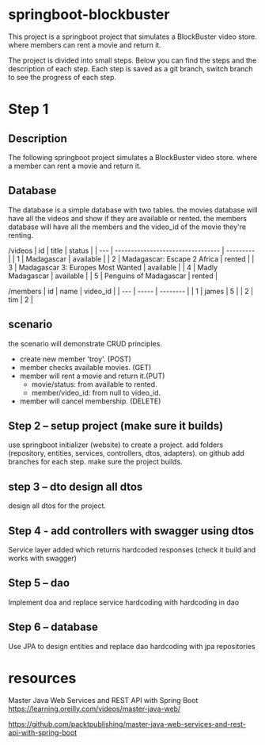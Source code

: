 # springboot-blockbuster
This project is a springboot project that simulates a BlockBuster video store. where members can rent a movie and return it.

The project is divided into small steps. Below you can find the steps and the description of each step. Each step is saved as a git branch, switch branch to see the progress of each step.

# Step 1

## Description

The following springboot project simulates a BlockBuster video store.
where a member can rent a movie and return it.

## Database

The database is a simple database with two tables.
the movies database will have all the videos and show if they are available or rented.
the members database will have all the members and the video_id of the movie they're renting.

/videos
| id  | title                             | status    |
| --- | --------------------------------- | --------- |
| 1   | Madagascar                        | available |
| 2   | Madagascar: Escape 2 Africa       | rented    |
| 3   | Madagascar 3: Europes Most Wanted | available |
| 4   | Madly Madagascar                  | available |
| 5   | Penguins of Madagascar            | rented    |

/members
| id  | name  | video_id |
| --- | ----- | -------- |
| 1   | james | 5        |
| 2   | tim   | 2        |

## scenario

the scenario will demonstrate CRUD principles.

- create new member 'troy'. (POST)
- member checks available movies. (GET)
- member will rent a movie and return it.(PUT)
  - movie/status: from available to rented.
  - member/video_id: from null to video_id.
- member will cancel membership. (DELETE)


## Step 2 – setup project (make sure it builds)
use springboot initializer (website) to create a project.
add folders (repository, entities, services, controllers, dtos, adapters).
on github add branches for each step.
make sure the project builds.

## step 3 – dto design all dtos
design all dtos for the project.

## Step 4 - add controllers with swagger using dtos
Service layer added which returns hardcoded responses (check it build and works with swagger)

## Step 5 – dao
Implement doa and replace service hardcoding with hardcoding in dao

## Step 6 – database
Use JPA to design entities and replace dao hardcoding with jpa repositories

# resources
Master Java Web Services and REST API with Spring Boot
https://learning.oreilly.com/videos/master-java-web/

https://github.com/packtpublishing/master-java-web-services-and-rest-api-with-spring-boot